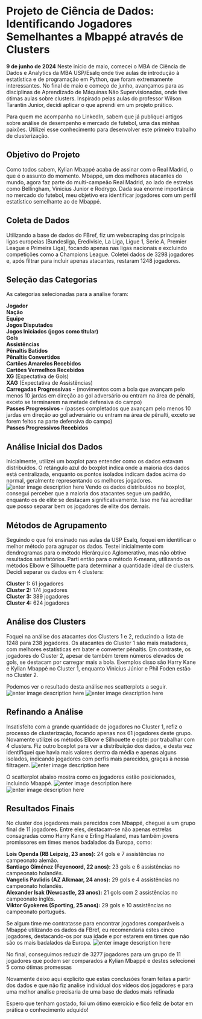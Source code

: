 # Projeto de Ciência de Dados: Identificando Jogadores Semelhantes a Mbappé através de Clusters

**9 de junho de 2024**
Neste início de maio, comecei o MBA de Ciência de Dados e Analytics da MBA USP/Esalq onde tive aulas de introdução à estatística e de programação em Python, que foram extremamente interessantes. No final de maio e começo de junho, avançamos para as disciplinas de Aprendizado de Máquinas Não Supervisionadas, onde tive ótimas aulas sobre clusters. Inspirado pelas aulas do professor Wilson Tarantin Junior, decidi aplicar o que aprendi em um projeto prático.

Para quem me acompanha no LinkedIn, sabem que já publiquei artigos sobre análise de desempenho e mercado de futebol, uma das minhas paixões. Utilizei esse conhecimento para desenvolver este primeiro trabalho de clusterização.

## Objetivo do Projeto

Como todos sabem, Kylian Mbappé acaba de assinar com o Real Madrid, o que é o assunto do momento. Mbappé, um dos melhores atacantes do mundo, agora faz parte do multi-campeão Real Madrid, ao lado de estrelas como Bellingham, Vinicius Junior e Rodrygo. Dada sua enorme importância no mercado do futebol, meu objetivo era identificar jogadores com um perfil estatístico semelhante ao de Mbappé.

## Coleta de Dados

Utilizando a base de dados do FBref, fiz um webscraping das principais ligas europeias (Bundesliga, Eredivisie, La Liga, Ligue 1, Serie A, Premier League e Primeira Liga), focando apenas nas ligas nacionais e excluindo competições como a Champions League. Coletei dados de 3298 jogadores e, após filtrar para incluir apenas atacantes, restaram 1248 jogadores.

## Seleção das Categorias

As categorias selecionadas para a análise foram:

**Jogador  
Nação  
Equipe  
Jogos Disputados  
Jogos Iniciados (jogos como titular)  
Gols  
Assistências  
Pênaltis Batidos  
Pênaltis Convertidos  
Cartões Amarelos Recebidos  
Cartões Vermelhos Recebidos**  
**XG** (Expectativa de Gols)  
**XAG** (Expectativa de Assistências)  
**Carregadas Progressivas -** (movimentos com a bola que avançam pelo menos 10 jardas em direção ao gol adversário ou entram na área de pênalti, exceto se terminarem na metade defensiva do campo)  
**Passes Progressivos -** (passes completados que avançam pelo menos 10 jardas em direção ao gol adversário ou entram na área de pênalti, exceto se forem feitos na parte defensiva do campo)  
**Passes Progressivos Recebidos**

## Análise Inicial dos Dados

Inicialmente, utilizei um boxplot para entender como os dados estavam distribuídos. O retângulo azul do boxplot indica onde a maioria dos dados está centralizada, enquanto os pontos isolados indicam dados acima do normal, geralmente representando os melhores jogadores.
![enter image description here](https://media.licdn.com/dms/image/v2/D4D12AQEExtf9M4au7w/article-inline_image-shrink_1500_2232/article-inline_image-shrink_1500_2232/0/1721203828730?e=1734566400&v=beta&t=CqtqaopBW6s0Q8vFK1glK0IGB6k-SRmtuF73_mgAorY)
Vendo os dados distribuídos no boxplot, consegui perceber que a maioria dos atacantes segue um padrão, enquanto os de elite se destacam significativamente. Isso me faz acreditar que posso separar bem os jogadores de elite dos demais.

## Métodos de Agrupamento

Seguindo o que foi ensinado nas aulas da USP Esalq, foquei em identificar o melhor método para agrupar os dados. Testei inicialmente com dendrogramas para o método Hierárquico Aglomerativo, mas não obtive resultados satisfatórios. Parti então para o método K-means, utilizando os métodos Elbow e Silhouette para determinar a quantidade ideal de clusters. Decidi separar os dados em 4 clusters:

**Cluster 1:** 61 jogadores  
**Cluster 2:** 174 jogadores  
**Cluster 3:** 389 jogadores  
**Cluster 4:** 624 jogadores

## Análise dos Clusters

Foquei na análise dos atacantes dos Clusters 1 e 2, reduzindo a lista de 1248 para 238 jogadores. Os atacantes do Cluster 1 são mais matadores, com melhores estatísticas em bater e converter pênaltis. Em contraste, os jogadores do Cluster 2, apesar de também terem números elevados de gols, se destacam por carregar mais a bola. Exemplos disso são Harry Kane e Kylian Mbappé no Cluster 1, enquanto Vinicius Júnior e Phil Foden estão no Cluster 2.

Podemos ver o resultado desta análise nos scatterplots a seguir.
![enter image description here](https://media.licdn.com/dms/image/v2/D4D12AQHvAFprFhodcA/article-inline_image-shrink_1000_1488/article-inline_image-shrink_1000_1488/0/1721178626822?e=1734566400&v=beta&t=vEWT7kJqZtdMNOXrUCuTT9rU8tBo6GKBn1L3ruHvSFg)
![enter image description here](https://media.licdn.com/dms/image/v2/D4D12AQHyEFLrJSKOSA/article-inline_image-shrink_1000_1488/article-inline_image-shrink_1000_1488/0/1721203102987?e=1734566400&v=beta&t=0kfhvU1sEdE3oPTpHQg0NopTq4G9ggqgaborS9f-02U)
## Refinando a Análise

Insatisfeito com a grande quantidade de jogadores no Cluster 1, refiz o processo de clusterização, focando apenas nos 61 jogadores deste grupo. Novamente utilizei os métodos Elbow e Silhouette e optei por trabalhar com 4 clusters. Fiz outro boxplot para ver a distribuição dos dados, e desta vez identifiquei que havia mais valores dentro da média e apenas alguns isolados, indicando jogadores com perfis mais parecidos, graças à nossa filtragem.
![enter image description here](https://media.licdn.com/dms/image/v2/D4D12AQGy_UQXDb56zg/article-inline_image-shrink_1500_2232/article-inline_image-shrink_1500_2232/0/1721187801883?e=1734566400&v=beta&t=YfTv5wqXAyWAZGBCthRhkRBgFBMiH0M7efOIO7-3uyg)

O scatterplot abaixo mostra como os jogadores estão posicionados, incluindo Mbappé.
![enter image description here](https://media.licdn.com/dms/image/v2/D4D12AQGOlrMeKF0HFQ/article-inline_image-shrink_1000_1488/article-inline_image-shrink_1000_1488/0/1721204804607?e=1734566400&v=beta&t=FroEyIp0bcuZ4qaKfhNpVJF2CVuQHoNYQfNcIF2VAq8)
![enter image description here](https://media.licdn.com/dms/image/v2/D4D12AQGI4WHMxsYLjQ/article-inline_image-shrink_1000_1488/article-inline_image-shrink_1000_1488/0/1721180662887?e=1734566400&v=beta&t=W_lGuoYXVBnaG2xeqrOHdO4nc5Jnf2lJijmrW-gyI8I)
## Resultados Finais

No cluster dos jogadores mais parecidos com Mbappé, cheguei a um grupo final de 11 jogadores. Entre eles, destacam-se não apenas estrelas consagradas como Harry Kane e Erling Haaland, mas também jovens promissores em times menos badalados da Europa, como:

**Lois Openda (RB Leipzig, 23 anos):** 24 gols e 7 assistências no campeonato alemão.  
**Santiago Giménez (Feyenoord, 22 anos):** 23 gols e 6 assistências no campeonato holandês.  
**Vangelis Pavlidis (AZ Alkmaar, 24 anos):** 29 gols e 4 assistências no campeonato holandês.  
**Alexander Isak (Newcastle, 23 anos):** 21 gols com 2 assistências no campeonato inglês.  
**Viktor Gyokeres (Sporting, 25 anos):** 29 gols e 10 assistências no campeonato português.

Se algum time me contratasse para encontrar jogadores comparáveis a Mbappé utilizando os dados da FBref, eu recomendaria estes cinco jogadores, destacando-os por sua idade e por estarem em times que não são os mais badalados da Europa.
![enter image description here](https://media.licdn.com/dms/image/v2/D4D12AQFv94Dk1v6HMA/article-inline_image-shrink_1500_2232/article-inline_image-shrink_1500_2232/0/1721189033887?e=1734566400&v=beta&t=JvClA_-pkYFfJLMEhkDuaz2WbJqtdljapk7ShQWAFts)

No final, conseguimos reduzir de 3277 jogadores para um grupo de 11 jogadores que podem ser comparados a Kylian Mbappé e destes selecionei 5 como ótimas promessas

Novamente deixo aqui explicito que estas conclusões foram feitas a partir dos dados e que não fiz analise individual dos vídeos dos jogadores e para uma melhor analise precisaria de uma base de dados mais refinada

Espero que tenham gostado, foi um ótimo exercício e fico feliz de botar em prática o conhecimento adquido!